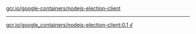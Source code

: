 [gcr.io/google-containers/nodejs-election-client](https://hub.docker.com/r/sqeven/nodejs-election-client/tags/) 

----
[gcr.io/google_containers/nodejs-election-client:0.1 √](https://hub.docker.com/r/sqeven/nodejs-election-client/tags/)


